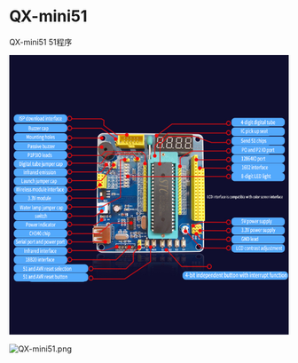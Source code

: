 # QX-mini51
QX-mini51 51程序

![QX-mini51-EN.jpg](./QX-mini51-EN.jpg)

![QX-mini51.png](./QX-mini51.png)
